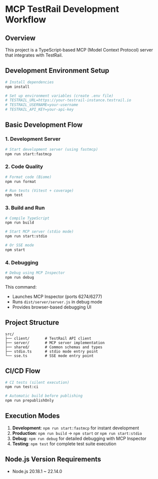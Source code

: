 # MCP TestRail Development Workflow

## Overview
This project is a TypeScript-based MCP (Model Context Protocol) server that integrates with TestRail.

## Development Environment Setup

```bash
# Install dependencies
npm install

# Set up environment variables (create .env file)
# TESTRAIL_URL=https://your-testrail-instance.testrail.io
# TESTRAIL_USERNAME=your-username
# TESTRAIL_API_KEY=your-api-key
```

## Basic Development Flow

### 1. Development Server
```bash
# Start development server (using fastmcp)
npm run start:fastmcp
```

### 2. Code Quality
```bash
# Format code (Biome)
npm run format

# Run tests (Vitest + coverage)
npm test
```

### 3. Build and Run
```bash
# Compile TypeScript
npm run build

# Start MCP server (stdio mode)
npm run start:stdio

# Or SSE mode
npm start
```

### 4. Debugging
```bash
# Debug using MCP Inspector
npm run debug
```

This command:
- Launches MCP Inspector (ports 6274/6277)
- Runs `dist/server/server.js` in debug mode
- Provides browser-based debugging UI

## Project Structure

```
src/
├── client/       # TestRail API client
├── server/       # MCP server implementation
├── shared/       # Common schemas and types
├── stdio.ts      # stdio mode entry point
└── sse.ts        # SSE mode entry point
```

## CI/CD Flow

```bash
# CI tests (silent execution)
npm run test:ci

# Automatic build before publishing
npm run prepublishOnly
```

## Execution Modes

1. **Development**: `npm run start:fastmcp` for instant development
2. **Production**: `npm run build` → `npm start` or `npm run start:stdio`
3. **Debug**: `npm run debug` for detailed debugging with MCP Inspector
4. **Testing**: `npm test` for complete test suite execution

## Node.js Version Requirements
- Node.js 20.18.1 ~ 22.14.0